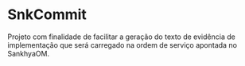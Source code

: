 # SnkCommit
Projeto com finalidade de facilitar a geração do texto de evidência de implementação que será carregado na ordem de serviço apontada no SankhyaOM.
